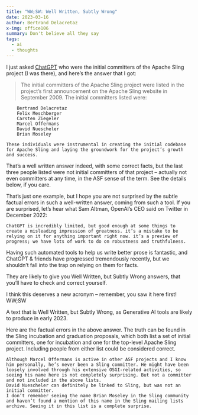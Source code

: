 ```yaml
---
title: "WW;SW: Well Written, Subtly Wrong"
date: 2023-03-16
author: Bertrand Delacretaz
x-img: office106
summary: Don't believe all they say
tags:
  - ai
  - thoughts
---
```


I just asked [ChatGPT](http://www.perdu.com) who were the initial committers of the Apache Sling project (I was there), and here’s the answer that I got:

> The initial committers of the Apache Sling project were listed in the project’s first announcement on the Apache Sling website in September 2009. The initial committers listed were:

        Bertrand Delacretaz
        Felix Meschberger
        Carsten Ziegeler
        Marcel Offermans
        David Nuescheler
        Brian Moseley

    These individuals were instrumental in creating the initial codebase for Apache Sling and laying the groundwork for the project’s growth and success.

That’s a well written answer indeed, with some correct facts, but the last three people listed were not initial committers of that project – actually not even committers at any time, in the ASF sense of the term. See the details below, if you care.

That’s just one example, but I hope you are not surprised by the subtle factual errors in such a well-written answer, coming from such a tool. If you are surprised, let’s hear what Sam Altman, OpenAI’s CEO said on Twitter in December 2022:

    ChatGPT is incredibly limited, but good enough at some things to create a misleading impression of greatness. it’s a mistake to be relying on it for anything important right now. it’s a preview of progress; we have lots of work to do on robustness and truthfulness.

Having such automated tools to help us write better prose is fantastic, and ChatGPT & friends have progressed tremendously recently, but we shouldn’t fall into the trap on relying on them for facts.

They are likely to give you Well Written, but Subtly Wrong answers, that you’ll have to check and correct yourself.

I think this deserves a new acronym – remember, you saw it here first!
WW;SW

A text that is Well Written, but Subtly Wrong, as Generative AI tools are likely to produce in early 2023.

Here are the factual errors in the above answer. The truth can be found in the Sling incubation and graduation proposals, which both list a set of initial committers, one for incubation and one for the top-level Apache Sling project. Including people from either list could be considered correct.

    Although Marcel Offermans is active in other ASF projects and I know him personally, he’s never been a Sling committer. He might have been loosely involved through his extensive OSGI-related activities, so seeing his name here is not completely surprising. But not a committer and not included in the above lists.
    David Nuescheler can definitely be linked to Sling, but was not an initial committer.
    I don’t remember seeing the name Brian Moseley in the Sling community and haven’t found a mention of this name in the Sling mailing lists archive. Seeing it in this list is a complete surprise.
